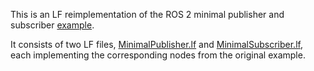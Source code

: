This is an LF reimplementation of the ROS 2 minimal publisher and subscriber
[example](https://docs.ros.org/en/galactic/Tutorials/Writing-A-Simple-Cpp-Publisher-And-Subscriber.html).

It consists of two LF files, [MinimalPublisher.lf](MinimalPublisher.lf) and [MinimalSubscriber.lf](MinimalSubscriber.lf), each
implementing the corresponding nodes from the original example.
